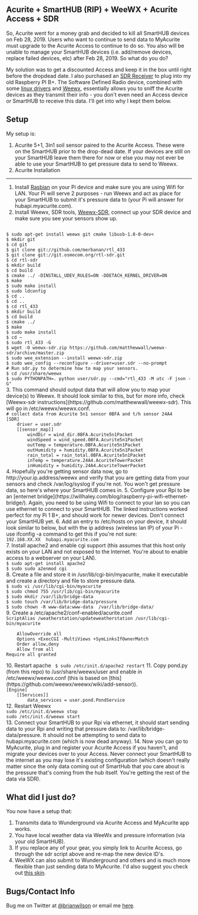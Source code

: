 Acurite + SmartHUB (RIP) + WeeWX + Acurite Access + SDR
---

So, Acurite went for a money grab and decided to kill all SmartHUB devices on
Feb 28, 2019. Users who want to continue to send data to MyAcurite must upgrade
to the Acurite Access to continue to do so. You also will be unable to manage
your SmartHUB devices (i.e. add/remove devices, replace failed devices, etc)
after Feb 28, 2019. So what do you do?  

My solution was to get a discounted Access and keep it in the box until right
before the dropdead date. I also purchased an [SDR
Receiver](https://www.amazon.com/gp/product/B009U7WZCA) to plug into my old
Raspberry PI B+. The Software Defined Radio device, combined with some [linux
drivers](https://github.com/matthewwall/weewx-sdr) and
[Weewx](https://github.com/weewx/weewx), essentially allows you to sniff the
Acurite devices as they transmit their info - you don't even need an Access
device or SmartHUB to receive this data. I'll get into why I kept them below. 

Setup
---
My setup is:
1. Acurite 5+1, 3in1 soil sensor paired to the Acurite Access. These were on
the SmartHUB prior to the drop-dead date. If your devices are still on your
SmartHUB leave them there for now or else you may not ever be able to use your
SmartHUB to get pressure data to send to Weewx. 
2. Acurite 
Installation
---
1. Install
[Rasbian](https://medium.com/@danidudas/install-raspbian-jessie-lite-and-setup-wi-fi-without-access-to-command-line-or-using-the-network-97f065af722e)
on your Pi device and make sure you are using Wifi for LAN. Your Pi will
serve 2 purposes - run Weewx and act as place for your SmartHUB to submit it's
pressure data to (your Pi will answer for hubapi.myacurite.com). 
2. Install Weewx, SDR tools, [Weewx-SDR](https://github.com/matthewwall/weewx-sdr),
connect up your SDR device and make sure you see your sensors show up. 
<code>
$ sudo apt-get install weewx git cmake libusb-1.0-0-dev<
$ mkdir git
$ cd git
$ git clone git://github.com/merbanan/rtl_433
$ git clone git://git.osmocom.org/rtl-sdr.git
$ cd rtl-sdr
$ mkdir build
$ cd build
$ cmake ../ -DINSTALL_UDEV_RULES=ON -DDETACH_KERNEL_DRIVER=ON
$ make
$ sudo make install
$ sudo ldconfig
$ cd ..
$ cd ..
$ cd rtl_433
$ mkdir build
$ cd build
$ cmake ../
$ make
$ sudo make install
$ cd ~
$ sudo rtl_433 -G
$ wget -O weewx-sdr.zip https://github.com/matthewwall/weewx-sdr/archive/master.zip
$ sudo wee_extension --install weewx-sdr.zip
$ sudo wee_config --reconfigure --driver=user.sdr --no-prompt
# Run sdr.py to determine how to map your sensors. 
$ cd /usr/share/weewx
$ sudo PYTHONPATH=. python user/sdr.py --cmd="rtl_433 -M utc -F json -G"
</code>
3. This command should output data that will allow you to map your device(s) to Weewx. It should look similar to this, but for more info, check [Weewx-sdr instructions](https://github.com/matthewwall/weewx-sdr). This will go in /etc/weewx/weewx.conf.
<code>
# collect data from Acurite 5n1 sensor 0BFA and t/h sensor 24A4
[SDR]
    driver = user.sdr
    [[sensor_map]]
        windDir = wind_dir.0BFA.Acurite5n1Packet
        windSpeed = wind_speed.0BFA.Acurite5n1Packet
        outTemp = temperature.0BFA.Acurite5n1Packet
        outHumidity = humidity.0BFA.Acurite5n1Packet
        rain_total = rain_total.0BFA.Acurite5n1Packet
        inTemp = temperature.24A4.AcuriteTowerPacket
        inHumidity = humidity.24A4.AcuriteTowerPacket
</code>
4. Hopefully you're getting sensor data now, go to http://your.ip.address/weewx
and verify that you are getting data from your sensors and check
/var/log/syslog if you're not. You won't get pressure data, so here's where
your SmartHUB comes in.
5. Configure your Rpi to be an [enternet
bridge](https://willhaley.com/blog/raspberry-pi-wifi-ethernet-bridge/). Again,
you need to be using Wifi to connect to your lan so you can use ethernet to
connect to your SmartHUB. The linked instructions worked perfect for my Pi 1
B+, and should work for newer devices.  Don't connect your SmartHUB yet. 
6. Add an entry to /etc/hosts on your device, it should look similar to below,
but with the ip address (wireless lan IP) of your Pi - use ifconfig -a command
to get this if you're not sure:
<code>
192.168.XX.XX  hubapi.myacurite.com
</code>
7. Install apache2 and enable cgi support (this assumes that this host only
exists on your LAN and not exposed to the Internet. You're about to enable
access to a webserver on your LAN).
<code>
$ sudo apt-get install apache2 
$ sudo sudo a2enmod cgi
</code>
8. Create a file and store it in /usr/lib/cgi-bin/myacurite, make it executable
and create a directory and file to store pressure data.
<code>
$ sudo vi /usr/lib/cgi-bin/myacurite
$ sudo chmod 755 /usr/lib/cgi-bin/myacurite
$ sudo mkdir /var/lib/bridge-data
$ sudo touch /var/lib/bridge-data/pressure
$ sudo chown -R www-data:www-data  /var/lib/bridge-data/
</code>
9. Create a /etc/apache2/conf-enabled/acurite.conf
<code>
ScriptAlias /weatherstation/updateweatherstation /usr/lib/cgi-bin/myacurite
<Directory "/usr/lib/cgi-bin">
    AllowOverride all
    Options +ExecCGI -MultiViews +SymLinksIfOwnerMatch
    Order allow,deny
    Allow from all
Require all granted
</Directory>
</code>
10. Restart apache <code> $ sudo /etc/init.d/apache2 restart</code>
11. Copy pond.py (from this repo) to /usr/share/weewx/user and enable in /etc/weewx/weewx.conf
(this is based on [this](https://github.com/weewx/weewx/wiki/add-sensor)). 
<code>
[Engine]
    [[Services]]
        data_services = user.pond.PondService
</code>
12. Restart Weewx
<code>
sudo /etc/init.d/weewx stop
sudo /etc/init.d/weewx start
</code>
13. Connect your SmartHUB to your Rpi via ethernet, it should start sending
data to your Rpi and writing that pressure data to:
/var/lib/bridge-data/pressure. It should not be attempting to send data to
hubapi.myacurite.com (which is now dead anyway).  
14. Now you can go to MyAcurite, plug in and register your Acurite Access if
you haven't, and migrate your devices over to your Access. Never connect your
SmartHUB to the internet as you may lose it's existing configuration (which
doesn't really matter since the only data coming out of SmartHub that you care
about is the pressure that's coming from the hub itself. You're getting the
rest of the data via SDR).

What did I just do?
---
You now have a setup that:
1) Transmits data to Wunderground via Acurite Access and MyAcurite app works.
2) You have local weather data via WeeWx and pressure information (via your old SmartHUB). 
3) If you replace any of your gear, you simply link to Acurite Access, go
through the sdr script above and re-map the new device ID's.  
4) WeeWX can also submit to Wunderground and others and is much more flexible
than just sending data to MyAcurite. I'd also suggest you check out [this
skin](https://github.com/poblabs/weewx-belchertown).

Bugs/Contact Info
-----------------
Bug me on Twitter at [@brianwilson](http://twitter.com/brianwilson) or email me [here](http://cronological.com/comment.php?ref=bubba).

